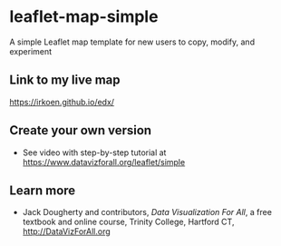 # leaflet-map-simple
A simple Leaflet map template for new users to copy, modify, and experiment

## Link to my live map 
https://irkoen.github.io/edx/

## Create your own version
- See video with step-by-step tutorial at https://www.datavizforall.org/leaflet/simple

## Learn more
- Jack Dougherty and contributors, *Data Visualization For All*, a free textbook and online course, Trinity College, Hartford CT, http://DataVizForAll.org

